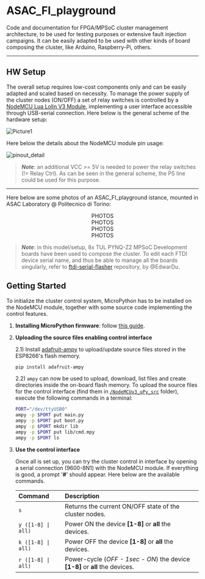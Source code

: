 # ASAC_FI_playground

Code and documentation for FPGA/MPSoC cluster management architecture, to be used for testing purposes or extensive fault injection campaigns. It can be easily adapted to be used with other kinds of board composing the cluster, like Arduino, Raspberry-Pi, others.

------

## HW Setup

The overall setup requires low-cost components only and can be easily adapted and scaled based on necessity. To manage the power supply of the cluster nodes (ON/OFF) a set of relay switches is controlled by a [NodeMCU Lua Lolin V3 Module](https://www.az-delivery.de/en/products/nodemcu-lolin-v3-modul-mit-esp8266), implementing a user interface accessible through USB-serial connection.
Here below is the general scheme of the hardware setup:

![Picture1](https://github.com/danirizziero/FI-playground/assets/37268662/107f36ac-55cc-474d-a424-6bb6e35217cd)

Here below the details about the NodeMCU module pin usage:

![pinout_detail](https://github.com/danirizziero/FI-playground/assets/37268662/065e586b-f8ef-446f-b161-7249cee2d9b2)

>***Note***: an additional VCC >= 5V is needed to power the relay switches (!= Relay Ctrl). As can be seen in the general scheme, the PS line could be used for this purpose.

------

Here below are some photos of an ASAC_FI_playground istance, mounted in ASAC Laboratory @ Politecnico di Torino:
<center>PHOTOS<br>PHOTOS<br>PHOTOS<br>PHOTOS<br> </center>

>***Note***: in this model/setup, 8x TUL PYNQ-Z2 MPSoC Development boards have been used to compose the cluster. To edit each FTDI device serial name, and thus be able to manage all the boards singularly, refer to [ftdi-serial-flasher](https://github.com/EdwarDu/ftdi-serial-flasher) repository, by @EdwarDu.

## Getting Started

To initialize the cluster control system, MicroPython has to be installed on the NodeMCU module, together with some source code implementing the control features.

1) **Installing MicroPython firmware**: follow [this guide](docs/ESP8266_uPy_guide.pdf).

2) **Uploading the source files enabling control interface**
   
    2.1) Install [adafruit-ampy](https://pypi.org/project/adafruit-ampy/) to upload/update source files stored in the ESP8266's flash memory.

    ```sh
    pip install adafruit-ampy
    ```

    2.2) ```ampy``` can now be used to upload, download, list files and create directories inside the on-board flash memory. To upload the source files for the control interface (find them in [```/NodeMCUv3_uPy_src```](NodeMCUv3_uPy_src) folder), execute the following commands in a terminal:

    ```bash
    PORT="/dev/ttyUSB0"
    ampy -p $PORT put main.py
    ampy -p $PORT put boot.py
    ampy -p $PORT mkdir lib
    ampy -p $PORT put lib/cmd.mpy
    ampy -p $PORT ls
    ```

4) **Use the control interface**

   Once all is set up, you can try the cluster control in interface by opening a serial connection (9600-8N1) with the NodeMCU module. If everything is good, a prompt '**#**' should appear. Here below are the available commands.

    | Command           | Description |
    | :---------------- | :------ |
    | ```s``` | Returns the current ON/OFF state of the cluster nodes.   |
    | ```y ([1-8] \| all)``` | Power ON the device **[1-8]** or **all** the devices.   |
    | ```k ([1-8] \| all)``` | Power OFF the device **[1-8]** or **all** the devices.   |
    | ```r ([1-8] \| all)``` | Power-cycle (*OFF - 1sec - ON*) the device **[1-8]** or **all** the devices.|
